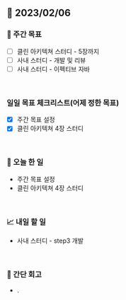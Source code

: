 ## 📅 2023/02/06


### 👏 주간 목표

- [ ] 클린 아키텍쳐 스터디 - 5장까지
- [ ] 사내 스터디 - 개발 및 리뷰
- [ ] 사내 스터디 - 이펙티브 자바

<br/>

### 일일 목표 체크리스트(어제 정한 목표)   

- [x] 주간 목표 설정
- [x] 클린 아키텍쳐 4장 스터디

<br/>

### 💯 오늘 한 일

- 주간 목표 설정
- 클린 아키텍쳐 4장 스터디

<br/>

### 📈 내일 할 일

- 사내 스터디 - step3 개발 
  
<br/>

### 🤔 간단 회고

- .
 
